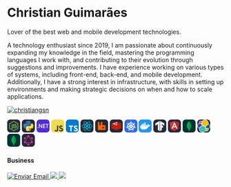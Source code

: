 # Christian Guimarães 

Lover of the best web and mobile development technologies.

A technology enthusiast since 2019, I am passionate about continuously expanding my knowledge in the field, mastering the programming languages I work with, and contributing to their evolution through suggestions and improvements. I have experience working on various types of systems, including front-end, back-end, and mobile development. Additionally, I have a strong interest in infrastructure, with skills in setting up environments and making strategic decisions on when and how to scale applications.

[![christiangsn](https://github-readme-stats.vercel.app/api/top-langs/?username=christiangsn&hide=html&layout=compact&theme=dark)](https://github.com/christiangsn)


<img src="https://github.com/tandpfun/skill-icons/raw/main/icons/NodeJS-Dark.svg" alt="Node.js" width="30" height="30"> <img src="https://github.com/tandpfun/skill-icons/blob/main/icons/Python-Dark.svg" alt="Python" width="30" height="30"> <img src="https://github.com/tandpfun/skill-icons/blob/main/icons/DotNet.svg" alt="csharp-dotnet" width="30" height="30"> <img src="https://github.com/tandpfun/skill-icons/blob/main/icons/JavaScript.svg" alt="javascript" width="30" height="30"> <img src="https://github.com/tandpfun/skill-icons/blob/main/icons/TypeScript.svg" alt="Typescript" width="30" height="30"> <img src="https://github.com/tandpfun/skill-icons/blob/main/icons/React-Dark.svg" alt="React" width="30" height="30"> <img src="https://github.com/tandpfun/skill-icons/blob/main/icons/RabbitMQ-Dark.svg" alt="RabbitMQ" width="30" height="30"> <img src="https://github.com/tandpfun/skill-icons/blob/main/icons/Redis-Dark.svg" alt="Redis" width="30" height="30"> <img src="https://github.com/tandpfun/skill-icons/blob/main/icons/Kubernetes.svg" alt="Kubernets" width="30" height="30"> <img src="https://github.com/tandpfun/skill-icons/blob/main/icons/Docker.svg" alt="Docker" width="30" height="30"> <img src="https://github.com/tandpfun/skill-icons/blob/main/icons/TensorFlow-Dark.svg" alt="TensorFlow" width="30" height="30"> <img src="https://github.com/tandpfun/skill-icons/blob/main/icons/Angular-Dark.svg" alt="TensorFlow" width="30" height="30"> <img src="https://github.com/tandpfun/skill-icons/blob/main/icons/MongoDB.svg" alt="MongoDB" width="30" height="30"> <img src="https://github.com/tandpfun/skill-icons/blob/main/icons/Elasticsearch-Dark.svg" alt="ElasticSearch" width="30" height="30"> <img src="https://github.com/tandpfun/skill-icons/blob/main/icons/MongoDB.svg" alt="MongoDB" width="30" height="30"> <img src="https://github.com/tandpfun/skill-icons/blob/main/icons/GraphQL-Dark.svg" alt="GraphQL" width="30" height="30">


#### Business


<a href="mailto:christianguimaraes1996@gmail.com">
  <img src="https://img.shields.io/badge/Gmail-D14836?style=plastic&logo=gmail&logoColor=white" alt="Enviar Email">
</a>
<a href="https://medium.com/@christiangsn">
 <img src="https://img.shields.io/badge/Medium-12100E?style=plastic&logo=medium" />
</a>
<a href="https://www.linkedin.com/in/christiangsn/">
 <img src="https://img.shields.io/badge/LinkedIn-0077B5?style=plastic&logo=linkedin&logoColor=white" />
</a>
